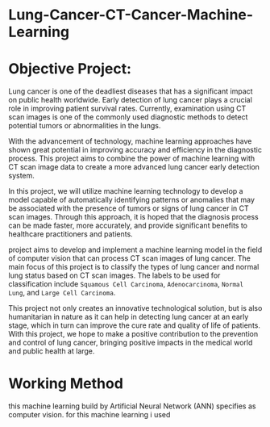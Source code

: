 # Lung-Cancer-CT-Cancer-Machine-Learning

# Objective Project:
Lung cancer is one of the deadliest diseases that has a significant impact on public health worldwide. Early detection of lung cancer plays a crucial role in improving patient survival rates. Currently, examination using CT scan images is one of the commonly used diagnostic methods to detect potential tumors or abnormalities in the lungs.

With the advancement of technology, machine learning approaches have shown great potential in improving accuracy and efficiency in the diagnostic process. This project aims to combine the power of machine learning with CT scan image data to create a more advanced lung cancer early detection system.

In this project, we will utilize machine learning technology to develop a model capable of automatically identifying patterns or anomalies that may be associated with the presence of tumors or signs of lung cancer in CT scan images. Through this approach, it is hoped that the diagnosis process can be made faster, more accurately, and provide significant benefits to healthcare practitioners and patients.

project aims to develop and implement a machine learning model in the field of computer vision that can process CT scan images of lung cancer. The main focus of this project is to classify the types of lung cancer and normal lung status based on CT scan images. The labels to be used for classification include `Squamous Cell Carcinoma`, `Adenocarcinoma`, `Normal Lung`, and `Large Cell Carcinoma`.

This project not only creates an innovative technological solution, but is also humanitarian in nature as it can help in detecting lung cancer at an early stage, which in turn can improve the cure rate and quality of life of patients. With this project, we hope to make a positive contribution to the prevention and control of lung cancer, bringing positive impacts in the medical world and public health at large.

# Working Method
this machine learning build by Artificial Neural Network (ANN) specifies as computer vision. for this machine learning i used 